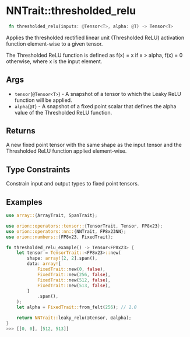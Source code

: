 # NNTrait::thresholded_relu

```rust
 fn thresholded_relu(inputs: @Tensor<T>, alpha: @T) -> Tensor<T>
```

Applies the thresholded rectified linear unit (Thresholded ReLU) activation function element-wise to a given tensor.

The Thresholded ReLU function is defined as f(x) = x if x > alpha, f(x) = 0 otherwise, where x is the input element.

## Args
* `tensor`(`@Tensor<T>`) - A snapshot of a tensor to which the Leaky ReLU function will be applied.
* `alpha`(`@T`) - A snapshot of a fixed point scalar that defines the alpha value of the Thresholded ReLU function.

## Returns
A new fixed point tensor with the same shape as the input tensor and the Thresholded ReLU function applied element-wise.

## Type Constraints

Constrain input and output types to fixed point tensors.

## Examples

```rust
use array::{ArrayTrait, SpanTrait};

use orion::operators::tensor::{TensorTrait, Tensor, FP8x23};
use orion::operators::nn::{NNTrait, FP8x23NN};
use orion::numbers::{FP8x23, FixedTrait};

fn thresholded_relu_example() -> Tensor<FP8x23> {
    let tensor = TensorTrait::<FP8x23>::new(
        shape: array![2, 2].span(),
        data: array![
            FixedTrait::new(0, false),
            FixedTrait::new(256, false),
            FixedTrait::new(512, false),
            FixedTrait::new(513, false),
        ]
            .span(),
    );
    let alpha = FixedTrait::from_felt(256); // 1.0

    return NNTrait::leaky_relu(@tensor, @alpha);
}
>>> [[0, 0], [512, 513]]
```
